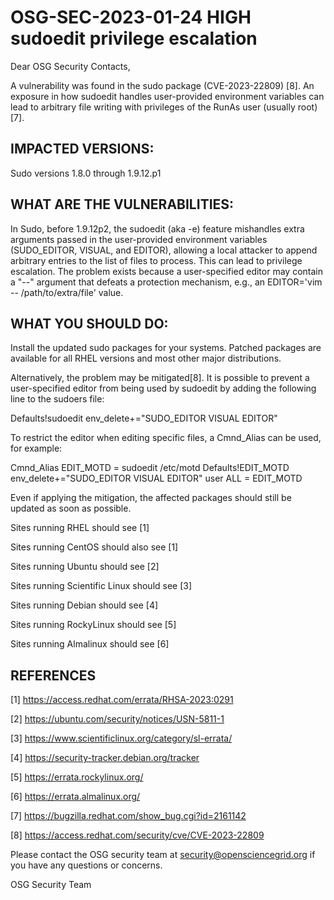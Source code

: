 # OSG-SEC-2023-01-24 HIGH sudoedit privilege escalation

Dear OSG Security Contacts,

A vulnerability was found in the sudo package (CVE-2023-22809) [8]. An exposure in how sudoedit handles user-provided environment variables can lead to arbitrary file writing with privileges of the RunAs user (usually root) [7].

## IMPACTED VERSIONS:

Sudo versions 1.8.0 through 1.9.12.p1

## WHAT ARE THE VULNERABILITIES:

In Sudo, before 1.9.12p2, the sudoedit (aka -e) feature mishandles extra arguments passed in the user-provided environment variables (SUDO_EDITOR, VISUAL, and EDITOR), allowing a local attacker to append arbitrary entries to the list of files to process. This can lead to privilege escalation. The problem exists because a user-specified editor may contain a "--" argument that defeats a protection mechanism, e.g., an EDITOR='vim -- /path/to/extra/file' value.

## WHAT YOU SHOULD DO:

Install the updated sudo packages for your systems. Patched packages are available for all RHEL versions and most other major distributions.

Alternatively, the problem may be mitigated[8]. It is possible to prevent a user-specified editor from being used by sudoedit by adding the following line to the sudoers file:

  Defaults!sudoedit    env_delete+="SUDO_EDITOR VISUAL EDITOR"

To restrict the editor when editing specific files, a Cmnd_Alias can be used, for example:

  Cmnd_Alias              EDIT_MOTD = sudoedit /etc/motd
  Defaults!EDIT_MOTD      env_delete+="SUDO_EDITOR VISUAL EDITOR"
  user                    ALL = EDIT_MOTD

Even if applying the mitigation, the affected packages should still be updated as soon as possible.

Sites running RHEL should see [1]

Sites running CentOS should also see [1]

Sites running Ubuntu should see [2]

Sites running Scientific Linux should see [3]

Sites running Debian should see [4]

Sites running RockyLinux should see [5]

Sites running Almalinux should see [6]

## REFERENCES

[1] https://access.redhat.com/errata/RHSA-2023:0291

[2] https://ubuntu.com/security/notices/USN-5811-1

[3] https://www.scientificlinux.org/category/sl-errata/

[4] https://security-tracker.debian.org/tracker

[5] https://errata.rockylinux.org/

[6] https://errata.almalinux.org/

[7] https://bugzilla.redhat.com/show_bug.cgi?id=2161142

[8] https://access.redhat.com/security/cve/CVE-2023-22809


Please contact the OSG security team at security@opensciencegrid.org if you have any questions or concerns.

OSG Security Team
